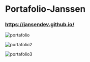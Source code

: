 # Portafolio-Janssen
### https://jansendev.github.io/

![portafolio](https://user-images.githubusercontent.com/71657821/106660350-df78ab00-656d-11eb-953e-5b758c2854ec.png)

![portafolio2](https://user-images.githubusercontent.com/71657821/106660480-0800a500-656e-11eb-82ea-4d0d625f8544.png)

![portafolio3](https://user-images.githubusercontent.com/71657821/106660564-2bc3eb00-656e-11eb-93f9-ae22a07d12ac.png)
